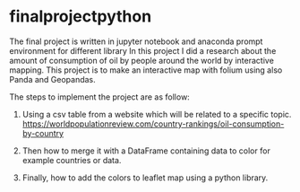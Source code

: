 
# finalprojectpython

The final project is written in jupyter notebook and anaconda prompt environment for different library
In this project I did a research about the amount of consumption of oil by people around the world by interactive mapping. This project is to make an interactive map with folium using also Panda and Geopandas.

The steps to implement the project are as follow:

1.	Using a csv table from a website which will be related to a specific topic.
https://worldpopulationreview.com/country-rankings/oil-consumption-by-country

2.	Then how to merge it with a DataFrame containing data to color for example countries or data.
3.	Finally, how to add the colors to leaflet map using a python library. 
